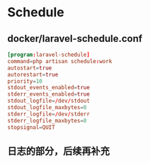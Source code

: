 # Schedule

## docker/laravel-schedule.conf

```conf
[program:laravel-schedule]
command=php artisan schedule:work
autostart=true
autorestart=true
priority=10
stdout_events_enabled=true
stderr_events_enabled=true
stdout_logfile=/dev/stdout
stdout_logfile_maxbytes=0
stderr_logfile=/dev/stderr
stderr_logfile_maxbytes=0
stopsignal=QUIT
```

## 日志的部分，后续再补充